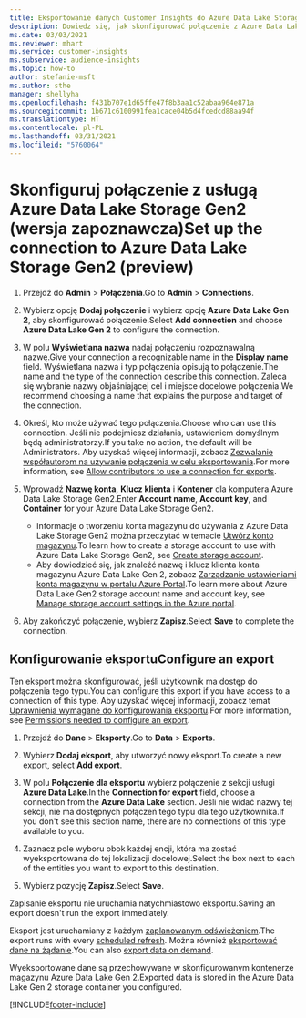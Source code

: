 ```yaml
---
title: Eksportowanie danych Customer Insights do Azure Data Lake Storage Gen2
description: Dowiedz się, jak skonfigurować połączenie z Azure Data Lake Storage Gen2.
ms.date: 03/03/2021
ms.reviewer: mhart
ms.service: customer-insights
ms.subservice: audience-insights
ms.topic: how-to
author: stefanie-msft
ms.author: sthe
manager: shellyha
ms.openlocfilehash: f431b707e1d65ffe47f8b3aa1c52abaa964e871a
ms.sourcegitcommit: 1b671c6100991fea1cace04b5d4fcedcd88aa94f
ms.translationtype: HT
ms.contentlocale: pl-PL
ms.lasthandoff: 03/31/2021
ms.locfileid: "5760064"
---
```

# <a name="set-up-the-connection-to-azure-data-lake-storage-gen2-preview"></a><span data-ttu-id="ad312-103">Skonfiguruj połączenie z usługą Azure Data Lake Storage Gen2 (wersja zapoznawcza)</span><span class="sxs-lookup"><span data-stu-id="ad312-103">Set up the connection to Azure Data Lake Storage Gen2 (preview)</span></span>

1. <span data-ttu-id="ad312-104">Przejdź do **Admin** > **Połączenia**.</span><span class="sxs-lookup"><span data-stu-id="ad312-104">Go to **Admin** > **Connections**.</span></span>

1. <span data-ttu-id="ad312-105">Wybierz opcję **Dodaj połączenie** i wybierz opcję **Azure Data Lake Gen 2**, aby skonfigurować połączenie.</span><span class="sxs-lookup"><span data-stu-id="ad312-105">Select **Add connection** and choose **Azure Data Lake Gen 2** to configure the connection.</span></span>

1. <span data-ttu-id="ad312-106">W polu **Wyświetlana nazwa** nadaj połączeniu rozpoznawalną nazwę.</span><span class="sxs-lookup"><span data-stu-id="ad312-106">Give your connection a recognizable name in the **Display name** field.</span></span> <span data-ttu-id="ad312-107">Wyświetlana nazwa i typ połączenia opisują to połączenie.</span><span class="sxs-lookup"><span data-stu-id="ad312-107">The name and the type of the connection describe this connection.</span></span> <span data-ttu-id="ad312-108">Zaleca się wybranie nazwy objaśniającej cel i miejsce docelowe połączenia.</span><span class="sxs-lookup"><span data-stu-id="ad312-108">We recommend choosing a name that explains the purpose and target of the connection.</span></span>

1. <span data-ttu-id="ad312-109">Określ, kto może używać tego połączenia.</span><span class="sxs-lookup"><span data-stu-id="ad312-109">Choose who can use this connection.</span></span> <span data-ttu-id="ad312-110">Jeśli nie podejmiesz działania, ustawieniem domyślnym będą administratorzy.</span><span class="sxs-lookup"><span data-stu-id="ad312-110">If you take no action, the default will be Administrators.</span></span> <span data-ttu-id="ad312-111">Aby uzyskać więcej informacji, zobacz [Zezwalanie współautorom na używanie połączenia w celu eksportowania](connections.md#allow-contributors-to-use-a-connection-for-exports).</span><span class="sxs-lookup"><span data-stu-id="ad312-111">For more information, see [Allow contributors to use a connection for exports](connections.md#allow-contributors-to-use-a-connection-for-exports).</span></span>

1. <span data-ttu-id="ad312-112">Wprowadź **Nazwę konta**, **Klucz klienta** i **Kontener** dla komputera Azure Data Lake Storage Gen2.</span><span class="sxs-lookup"><span data-stu-id="ad312-112">Enter **Account name**, **Account key**, and **Container** for your Azure Data Lake Storage Gen2.</span></span>
    - <span data-ttu-id="ad312-113">Informacje o tworzeniu konta magazynu do używania z Azure Data Lake Storage Gen2 można przeczytać w temacie [Utwórz konto magazynu](/azure/storage/blobs/create-data-lake-storage-account).</span><span class="sxs-lookup"><span data-stu-id="ad312-113">To learn how to create a storage account to use with Azure Data Lake Storage Gen2, see [Create storage account](/azure/storage/blobs/create-data-lake-storage-account).</span></span> 
    - <span data-ttu-id="ad312-114">Aby dowiedzieć się, jak znaleźć nazwę i klucz klienta konta magazynu Azure Data Lake Gen 2, zobacz [Zarządzanie ustawieniami konta magazynu w portalu Azure Portal](/azure/storage/common/storage-account-manage).</span><span class="sxs-lookup"><span data-stu-id="ad312-114">To learn more about Azure Data Lake Gen2 storage account name and account key, see [Manage storage account settings in the Azure portal](/azure/storage/common/storage-account-manage).</span></span>

1. <span data-ttu-id="ad312-115">Aby zakończyć połączenie, wybierz **Zapisz**.</span><span class="sxs-lookup"><span data-stu-id="ad312-115">Select **Save** to complete the connection.</span></span> 

## <a name="configure-an-export"></a><span data-ttu-id="ad312-116">Konfigurowanie eksportu</span><span class="sxs-lookup"><span data-stu-id="ad312-116">Configure an export</span></span>

<span data-ttu-id="ad312-117">Ten eksport można skonfigurować, jeśli użytkownik ma dostęp do połączenia tego typu.</span><span class="sxs-lookup"><span data-stu-id="ad312-117">You can configure this export if you have access to a connection of this type.</span></span> <span data-ttu-id="ad312-118">Aby uzyskać więcej informacji, zobacz temat [Uprawnienia wymagane do konfigurowania eksportu](export-destinations.md#set-up-a-new-export).</span><span class="sxs-lookup"><span data-stu-id="ad312-118">For more information, see [Permissions needed to configure an export](export-destinations.md#set-up-a-new-export).</span></span>

1. <span data-ttu-id="ad312-119">Przejdź do **Dane** > **Eksporty**.</span><span class="sxs-lookup"><span data-stu-id="ad312-119">Go to **Data** > **Exports**.</span></span>

1. <span data-ttu-id="ad312-120">Wybierz **Dodaj eksport**, aby utworzyć nowy eksport.</span><span class="sxs-lookup"><span data-stu-id="ad312-120">To create a new export, select **Add export**.</span></span>

1. <span data-ttu-id="ad312-121">W polu **Połączenie dla eksportu** wybierz połączenie z sekcji usługi **Azure Data Lake**.</span><span class="sxs-lookup"><span data-stu-id="ad312-121">In the **Connection for export** field, choose a connection from the **Azure Data Lake** section.</span></span> <span data-ttu-id="ad312-122">Jeśli nie widać nazwy tej sekcji, nie ma dostępnych połączeń tego typu dla tego użytkownika.</span><span class="sxs-lookup"><span data-stu-id="ad312-122">If you don't see this section name, there are no connections of this type available to you.</span></span>

1. <span data-ttu-id="ad312-123">Zaznacz pole wyboru obok każdej encji, która ma zostać wyeksportowana do tej lokalizacji docelowej.</span><span class="sxs-lookup"><span data-stu-id="ad312-123">Select the box next to each of the entities you want to export to this destination.</span></span>

1. <span data-ttu-id="ad312-124">Wybierz pozycję **Zapisz**.</span><span class="sxs-lookup"><span data-stu-id="ad312-124">Select **Save**.</span></span>

<span data-ttu-id="ad312-125">Zapisanie eksportu nie uruchamia natychmiastowo eksportu.</span><span class="sxs-lookup"><span data-stu-id="ad312-125">Saving an export doesn't run the export immediately.</span></span>

<span data-ttu-id="ad312-126">Eksport jest uruchamiany z każdym [zaplanowanym odświeżeniem](system.md#schedule-tab).</span><span class="sxs-lookup"><span data-stu-id="ad312-126">The export runs with every [scheduled refresh](system.md#schedule-tab).</span></span> <span data-ttu-id="ad312-127">Można również [eksportować dane na żądanie](export-destinations.md#run-exports-on-demand).</span><span class="sxs-lookup"><span data-stu-id="ad312-127">You can also [export data on demand](export-destinations.md#run-exports-on-demand).</span></span> 

<span data-ttu-id="ad312-128">Wyeksportowane dane są przechowywane w skonfigurowanym kontenerze magazynu Azure Data Lake Gen 2.</span><span class="sxs-lookup"><span data-stu-id="ad312-128">Exported data is stored in the Azure Data Lake Gen 2 storage container you configured.</span></span> 

[!INCLUDE[footer-include](../includes/footer-banner.md)]
